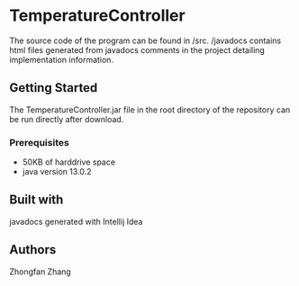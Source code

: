 # TemperatureController
The source code of the program can be found in /src. /javadocs contains html files generated from javadocs comments in the project detailing implementation information.
## Getting Started
The TemperatureController.jar file in the root directory of the repository can be run directly after download.
### Prerequisites
- 50KB of harddrive space
- java version 13.0.2
## Built with
javadocs generated with Intellij Idea
## Authors
Zhongfan Zhang
